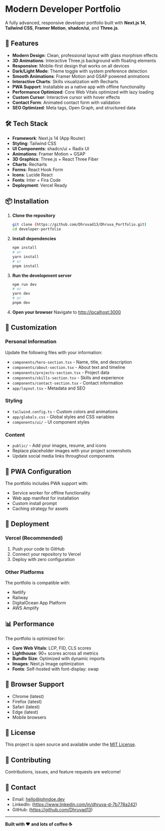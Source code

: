 # Modern Developer Portfolio

A fully advanced, responsive developer portfolio built with **Next.js 14**, **Tailwind CSS**, **Framer Motion**, **shadcn/ui**, and **Three.js**.

## 🚀 Features

- **Modern Design**: Clean, professional layout with glass morphism effects
- **3D Animations**: Interactive Three.js background with floating elements
- **Responsive**: Mobile-first design that works on all devices
- **Dark/Light Mode**: Theme toggle with system preference detection
- **Smooth Animations**: Framer Motion and GSAP powered animations
- **Interactive Charts**: Skills visualization with Recharts
- **PWA Support**: Installable as a native app with offline functionality
- **Performance Optimized**: Core Web Vitals optimized with lazy loading
- **Custom Cursor**: Interactive cursor with hover effects
- **Contact Form**: Animated contact form with validation
- **SEO Optimized**: Meta tags, Open Graph, and structured data

## 🛠️ Tech Stack

- **Framework**: Next.js 14 (App Router)
- **Styling**: Tailwind CSS
- **UI Components**: shadcn/ui + Radix UI
- **Animations**: Framer Motion + GSAP
- **3D Graphics**: Three.js + React Three Fiber
- **Charts**: Recharts
- **Forms**: React Hook Form
- **Icons**: Lucide React
- **Fonts**: Inter + Fira Code
- **Deployment**: Vercel Ready

## 📦 Installation

1. **Clone the repository**
   ```bash
   git clone (https://github.com/Dhruvad13/Dhruva_Portfolio.git)
   cd developer-portfolio
   ```

2. **Install dependencies**
   ```bash
   npm install
   # or
   yarn install
   # or
   pnpm install
   ```

3. **Run the development server**
   ```bash
   npm run dev
   # or
   yarn dev
   # or
   pnpm dev
   ```

4. **Open your browser**
   Navigate to [http://localhost:3000](http://localhost:3000)

## 🎨 Customization

### Personal Information
Update the following files with your information:
- `components/hero-section.tsx` - Name, title, and description
- `components/about-section.tsx` - About text and timeline
- `components/projects-section.tsx` - Project data
- `components/skills-section.tsx` - Skills and experience
- `components/contact-section.tsx` - Contact information
- `app/layout.tsx` - Metadata and SEO

### Styling
- `tailwind.config.ts` - Custom colors and animations
- `app/globals.css` - Global styles and CSS variables
- `components/ui/` - UI component styles

### Content
- `public/` - Add your images, resume, and icons
- Replace placeholder images with your project screenshots
- Update social media links throughout components

## 📱 PWA Configuration

The portfolio includes PWA support with:
- Service worker for offline functionality
- Web app manifest for installation
- Custom install prompt
- Caching strategy for assets

## 🚀 Deployment

### Vercel (Recommended)
1. Push your code to GitHub
2. Connect your repository to Vercel
3. Deploy with zero configuration

### Other Platforms
The portfolio is compatible with:
- Netlify
- Railway
- DigitalOcean App Platform
- AWS Amplify

## 📊 Performance

The portfolio is optimized for:
- **Core Web Vitals**: LCP, FID, CLS scores
- **Lighthouse**: 90+ scores across all metrics
- **Bundle Size**: Optimized with dynamic imports
- **Images**: Next.js Image optimization
- **Fonts**: Self-hosted with font-display: swap

## 🎯 Browser Support

- Chrome (latest)
- Firefox (latest)
- Safari (latest)
- Edge (latest)
- Mobile browsers

## 📝 License

This project is open source and available under the [MIT License](LICENSE).

## 🤝 Contributing

Contributions, issues, and feature requests are welcome!

## 📧 Contact

- Email: hello@johndoe.dev
- LinkedIn: (https://www.linkedin.com/in/dhruva-d-7b778a242)
- GitHub: (https://github.com/Dhruvad13)

---

**Built with ❤️ and lots of coffee ☕**
